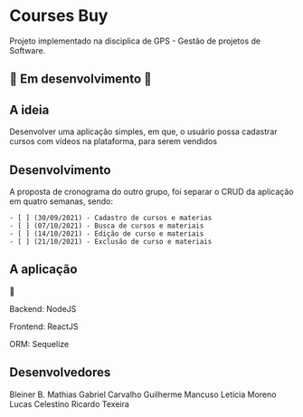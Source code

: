 # Courses Buy

Projeto implementado na disciplica de GPS - Gestão de projetos de Software.

## :construction: Em desenvolvimento :construction:

## A ideia

Desenvolver uma aplicação simples, em que, o usuário possa cadastrar cursos com vídeos na plataforma, para serem vendidos

## Desenvolvimento

A proposta de cronograma do outro grupo, foi separar o CRUD da aplicação em quatro semanas, sendo:

    - [ ] (30/09/2021) - Cadastro de cursos e materias
    - [ ] (07/10/2021) - Busca de cursos e materiais
    - [ ] (14/10/2021) - Edição de curso e materiais
    - [ ] (21/10/2021) - Exclusão de curso e materiais

## A aplicação

:construction:

Backend: NodeJS

Frontend: ReactJS

ORM: Sequelize

## Desenvolvedores

Bleiner B. Mathias
Gabriel Carvalho
Guilherme Mancuso
Letícia Moreno
Lucas Celestino
Ricardo Texeira
